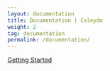 ```yaml
---
layout: documentation
title: Documentation | Caleydo
weight: 2
tag: documentation
permalink: /documentation/
---
```


[Getting Started](getting_started) 

